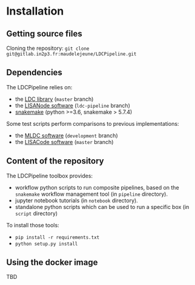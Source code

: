 # Installation

## Getting source files

Cloning the repository: `git clone git@gitlab.in2p3.fr:maudelejeune/LDCPipeline.git`

## Dependencies

The LDCPipeline relies on:

- the [LDC library](https://gitlab.in2p3.fr/LISA/LDC) (`master` branch)
- the [LISANode software](https://gitlab.in2p3.fr/j2b.bayle/LISANode) (`ldc-pipeline` branch)
- [snakemake](https://snakemake.readthedocs.io/en/stable/) (python >=3.6, snakemake > 5.7.4)

Some test scripts perform comparisons to previous implementations:

- the [MLDC software](https://gitlab.in2p3.fr/stas/MLDC.git) (`development` branch)
- the [LISACode software](https://gitlab.in2p3.fr/elisadpc/LISACode) (`master` branch) 

## Content of the repository

The LDCPipeline toolbox provides: 

- workflow python scripts to run composite pipelines, based on the
  `snakemake` workflow management tool (in `pipeline` directory).
- jupyter notebook tutorials (in `notebook` directory).
- standalone python scripts which can be used to run a specific box
  (in `script` directory)

To install those tools: 

- `pip install -r requirements.txt`
- `python setup.py install` 

## Using the docker image

TBD

